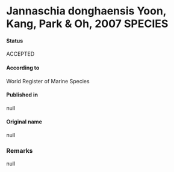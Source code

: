 Jannaschia donghaensis Yoon, Kang, Park & Oh, 2007 SPECIES
=======

#### Status
ACCEPTED

#### According to
World Register of Marine Species

#### Published in
null

#### Original name
null

### Remarks
null